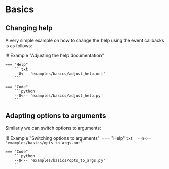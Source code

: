 # Basics

## Changing help

A very simple example on how to change the help using the event callbacks 
is as follows:

!!! Example "Adjusting the help documentation"

    === "Help"
        ```txt 
        --8<-- 'examples/basics/adjust_help.out'
        ```

    === "Code"
        ```python 
        --8<-- 'examples/basics/adjust_help.py'
        ```

## Adapting options to arguments

Similarly we can switch options to arguments:

!!! Example "Switching options to arguments"
    === "Help"
        ```txt 
        --8<-- 'examples/basics/opts_to_args.out'
        ```

    === "Code"
        ```python 
        --8<-- 'examples/basics/opts_to_args.py'
        ```
